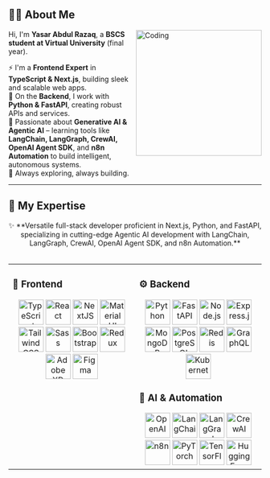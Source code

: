 <div align="left">

## 👨‍💻 About Me  

<img align="right" alt="Coding" width="250" src="https://raw.githubusercontent.com/rajput2107/rajput2107/master/Assets/Developer.gif"/>  

Hi, I'm **Yasar Abdul Razaq**, a **BSCS student at Virtual University** (final year).  

⚡ I'm a **Frontend Expert** in **TypeScript & Next.js**, building sleek and scalable web apps.  
🐍 On the **Backend**, I work with **Python & FastAPI**, creating robust APIs and services.  
🧠 Passionate about **Generative AI & Agentic AI** – learning tools like **LangChain, LangGraph, CrewAI, OpenAI Agent SDK**, and **n8n Automation** to build intelligent, autonomous systems.  
🚀 Always exploring, always building.  

</div>  

---

## 🚀 My Expertise  
<div align="center">  
✨ **Versatile full-stack developer proficient in Next.js, Python, and FastAPI, specializing in cutting-edge Agentic AI development with LangChain, LangGraph, CrewAI, OpenAI Agent SDK, and n8n Automation.**  
</div>  

<br/>  

<table><tr><td valign="top" width="33%">

### 🎨 Frontend  
<div align="center">  
<a href="https://www.typescriptlang.org/" target="_blank"><img src="https://profilinator.rishav.dev/skills-assets/typescript-original.svg" alt="TypeScript" height="50" /></a>  
<a href="https://reactjs.org/" target="_blank"><img src="https://profilinator.rishav.dev/skills-assets/react-original-wordmark.svg" alt="React" height="50" /></a>  
<a href="https://nextjs.org/" target="_blank"><img src="https://profilinator.rishav.dev/skills-assets/nextjs.png" alt="NextJS" height="50" /></a>  
<a href="https://mui.com/" target="_blank"><img src="https://profilinator.rishav.dev/skills-assets/mui.png" alt="Material UI" height="50" /></a>  
<a href="https://tailwindcss.com/" target="_blank"><img src="https://profilinator.rishav.dev/skills-assets/tailwindcss.svg" alt="Tailwind CSS" height="50" /></a>  
<a href="https://sass-lang.com/" target="_blank"><img src="https://profilinator.rishav.dev/skills-assets/sass-original.svg" alt="Sass" height="50" /></a>  
<a href="https://getbootstrap.com/" target="_blank"><img src="https://profilinator.rishav.dev/skills-assets/bootstrap-plain.svg" alt="Bootstrap" height="50" /></a>  
<a href="https://redux.js.org/" target="_blank"><img src="https://profilinator.rishav.dev/skills-assets/redux-original.svg" alt="Redux" height="50" /></a>  
<a href="https://www.adobe.com/products/xd.html" target="_blank"><img src="https://profilinator.rishav.dev/skills-assets/adobexd.png" alt="Adobe XD" height="50" /></a>  
<a href="https://figma.com/" target="_blank"><img src="https://profilinator.rishav.dev/skills-assets/figma-icon.svg" alt="Figma" height="50" /></a>  
</div>  

</td><td valign="top" width="33%">

### ⚙️ Backend  
<div align="center">  
<a href="https://www.python.org/" target="_blank"><img src="https://profilinator.rishav.dev/skills-assets/python-original.svg" alt="Python" height="50" /></a>  
<a href="https://fastapi.tiangolo.com/" target="_blank"><img src="https://cdn.worldvectorlogo.com/logos/fastapi.svg" alt="FastAPI" height="50" /></a>  
<a href="https://nodejs.org/" target="_blank"><img src="https://profilinator.rishav.dev/skills-assets/nodejs-original-wordmark.svg" alt="Node.js" height="50" /></a>  
<a href="https://expressjs.com/" target="_blank"><img src="https://profilinator.rishav.dev/skills-assets/express-original-wordmark.svg" alt="Express.js" height="50" /></a>  
<a href="https://www.mongodb.com/" target="_blank"><img src="https://profilinator.rishav.dev/skills-assets/mongodb-original-wordmark.svg" alt="MongoDB" height="50" /></a>  
<a href="https://www.postgresql.org/" target="_blank"><img src="https://profilinator.rishav.dev/skills-assets/postgresql-original-wordmark.svg" alt="PostgreSQL" height="50" /></a>  
<a href="https://docs.docker.com/engine/install/" target="_blank"><img src="https://encrypted-tbn0.gstatic.com/images?q=tbn:ANd9GcR0dNLM9nHxzx-iCT79OzR0RgAHsr_wblwZ0w&s" alt="Redis" height="50" /></a>  
<a href="https://graphql.org/" target="_blank"><img src="https://profilinator.rishav.dev/skills-assets/graphql.png" alt="GraphQL" height="50" /></a>  
<a href="https://kubernetes.io/docs/tasks/tools/" target="_blank"><img src="https://profilinator.rishav.dev/skills-assets/kubernetes-icon.svg" alt="Kubernetes" height="50" /></a>  
</div>  

### 🤖 AI & Automation  
<div align="center">  
<a href="https://platform.openai.com/" target="_blank"><img src="https://media2.dev.to/dynamic/image/width=1000,height=420,fit=cover,gravity=auto,format=auto/https%3A%2F%2Fdev-to-uploads.s3.amazonaws.com%2Fuploads%2Farticles%2F2pmhh0mzpzhfw8a36lzg.png" alt="OpenAI" height="50" /></a>  
<a href="https://www.langchain.com/" target="_blank"><img src="https://avatars.githubusercontent.com/u/126733545?s=200&v=4" alt="LangChain" height="50" /></a>  
<a href="https://www.langchain.com/langgraph" target="_blank"><img src="https://avatars.githubusercontent.com/u/163462423?s=200&v=4" alt="LangGraph" height="50" /></a>  
<a href="https://www.crewai.com/" target="_blank"><img src="https://avatars.githubusercontent.com/u/146276402?s=200&v=4" alt="CrewAI" height="50" /></a>  
<a href="https://n8n.io/" target="_blank"><img src="https://avatars.githubusercontent.com/u/45487711?s=200&v=4" alt="n8n" height="50" /></a>  
<a href="https://pytorch.org/" target="_blank"><img src="https://profilinator.rishav.dev/skills-assets/pytorch-icon.svg" alt="PyTorch" height="50" /></a>  
<a href="https://www.tensorflow.org/" target="_blank"><img src="https://profilinator.rishav.dev/skills-assets/tensorflow-icon.svg" alt="TensorFlow" height="50" /></a>  
<a href="https://huggingface.co/" target="_blank"><img src="https://huggingface.co/front/assets/huggingface_logo-noborder.svg" alt="Hugging Face" height="50" /></a>  
</div>  

</td></tr></table>  
